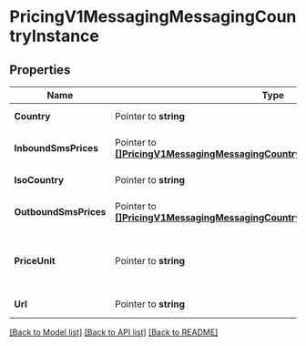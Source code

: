 # PricingV1MessagingMessagingCountryInstance

## Properties

Name | Type | Description | Notes
------------ | ------------- | ------------- | -------------
**Country** | Pointer to **string** | The name of the country |
**InboundSmsPrices** | Pointer to [**[]PricingV1MessagingMessagingCountryInstanceInboundSmsPrices**](pricing_v1_messaging_messaging_country_instance_inbound_sms_prices.md) | The list of InboundPrice records |
**IsoCountry** | Pointer to **string** | The ISO country code |
**OutboundSmsPrices** | Pointer to [**[]PricingV1MessagingMessagingCountryInstanceOutboundSmsPrices**](pricing_v1_messaging_messaging_country_instance_outbound_sms_prices.md) | The list of OutboundSMSPrice records |
**PriceUnit** | Pointer to **string** | The currency in which prices are measured, in ISO 4127 format (e.g. usd, eur, jpy) |
**Url** | Pointer to **string** | The absolute URL of the resource |

[[Back to Model list]](../README.md#documentation-for-models) [[Back to API list]](../README.md#documentation-for-api-endpoints) [[Back to README]](../README.md)


